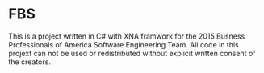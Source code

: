 # FBS
This is a project written in C# with XNA framwork for the 2015 Busness Professionals of America Software Engineering Team. All code in this projext can not be used or redistributed without explicit written consent of the creators.

